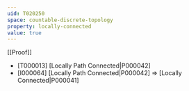 ```yaml
---
uid: T020250
space: countable-discrete-topology
property: locally-connected
value: true
---
```

[[Proof]]

* [T000013] [Locally Path Connected|P000042]
* [I000064] [Locally Path Connected|P000042] => [Locally Connected|P000041]

